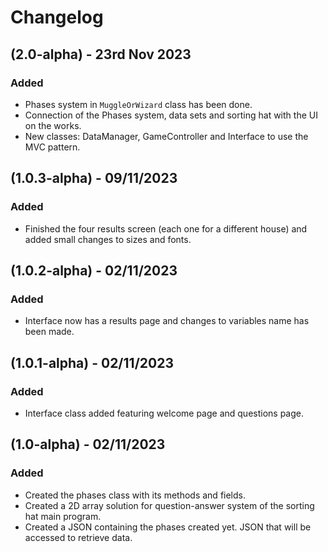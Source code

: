 # Changelog

## (2.0-alpha) - 23rd Nov 2023

### Added
- Phases system in `MuggleOrWizard` class has been done.
- Connection of the Phases system, data sets and sorting hat with the UI on the works.
- New classes: DataManager, GameController and Interface to use the MVC pattern.

## (1.0.3-alpha) - 09/11/2023

### Added
- Finished the four results screen (each one for a different house) and added small changes to sizes and fonts.

## (1.0.2-alpha) - 02/11/2023

### Added
- Interface now has a results page and changes to variables name has been made.

## (1.0.1-alpha) - 02/11/2023

### Added
- Interface class added featuring welcome page and questions page.

## (1.0-alpha) - 02/11/2023

### Added
  - Created the phases class with its methods and fields.
  - Created a 2D array solution for question-answer system of the sorting hat main program.
  - Created a JSON containing the phases created yet. JSON that will be accessed to retrieve data.